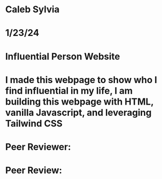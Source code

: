 # Caleb Sylvia
# 1/23/24
# Influential Person Website
# I made this webpage to show who I find influential in my life, I am building this webpage with HTML, vanilla Javascript, and leveraging Tailwind CSS
# Peer Reviewer:
# Peer Review: 